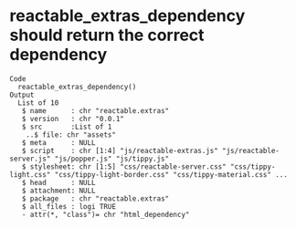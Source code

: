 # reactable_extras_dependency should return the correct dependency

    Code
      reactable_extras_dependency()
    Output
      List of 10
       $ name      : chr "reactable.extras"
       $ version   : chr "0.0.1"
       $ src       :List of 1
        ..$ file: chr "assets"
       $ meta      : NULL
       $ script    : chr [1:4] "js/reactable-extras.js" "js/reactable-server.js" "js/popper.js" "js/tippy.js"
       $ stylesheet: chr [1:5] "css/reactable-server.css" "css/tippy-light.css" "css/tippy-light-border.css" "css/tippy-material.css" ...
       $ head      : NULL
       $ attachment: NULL
       $ package   : chr "reactable.extras"
       $ all_files : logi TRUE
       - attr(*, "class")= chr "html_dependency"

